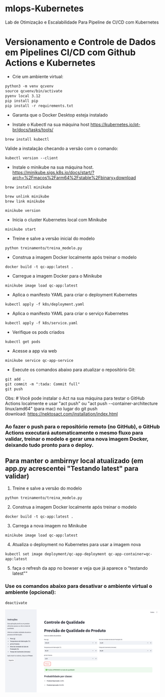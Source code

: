 # mlops-Kubernetes
Lab de Otimização e Escalabilidade Para Pipeline de Cl/CD com Kubernetes


# Versionamento e Controle de Dados em Pipelines CI/CD com Github Actions e Kubernetes

- Crie um ambiente virtual:
````
python3 -m venv qcvenv
source qcvenv/bin/activate
pyenv local 3.12
pip install pip
pip install -r requirements.txt 
````
- Garanta que o Docker Desktop esteja instalado

- Instale o Kubectl na sua máquina host
https://kubernetes.io/pt-br/docs/tasks/tools/
````
brew install kubectl
````
Valide a instalação checando a versão com o comando:
````
kubectl version --client
````

- Instale o minikube na sua máquina host.
https://minikube.sigs.k8s.io/docs/start/?arch=%2Fmacos%2Farm64%2Fstable%2Fbinary+download
````
brew install minikube
````
````
brew unlink minikube
brew link minikube
````
````
minikube version
````
- Inicia o cluster Kubernetes local com Minikube
````
minikube start
````

- Treine e salve a versão inicial do modelo
````
python treinamento/treina_modelo.py
````

- Construa a imagem Docker localmente após treinar o modelo
````
docker build -t qc-app:latest .
````

- Carregue a imagem Docker para o Minikube
````
minikube image load qc-app:latest
````

- Aplica o manifesto YAML para criar o deployment Kubernetes
````
kubectl apply -f k8s/deployment.yaml 
````

- Aplica o manifesto YAML para criar o serviço Kubernetes
````
kubectl apply -f k8s/service.yaml 
````

- Verifique os pods criados
````
kubectl get pods
````

- Acesse a app via web
````
minikube service qc-app-service
````

- Execute os comandos abaixo para atualizar o repositório Git:
````
git add .
git commit -m ":tada: Commit full"
git push
````
Obs: # Você pode instalar o Act na sua máquina para testar o GitHub Actions localmente e usar "act push" ou "act push --container-architecture linux/amd64" (para mac) no lugar do git push\
download: https://nektosact.com/installation/index.html

### Ao fazer o push para o repositório remoto (no GitHub), o GitHub Actions executará automaticamente o mesmo fluxo para validar, treinar o modelo e gerar uma nova imagem Docker, deixando tudo pronto para o deploy.

## Para manter o ambirnyr local atualizado (em app.py acrescentei "Testando latest" para validar)
1) Treine e salve a versão do modelo
````
python treinamento/treina_modelo.py
````

2) Construa a imagem Docker localmente após treinar o modelo
````
docker build -t qc-app:latest .
````
3) Carrega a nova imagem no Minikube
````
minikube image load qc-app:latest
````

4) Atualiza o deployment no Kubernetes para usar a imagem nova
````
kubectl set image deployment/qc-app-deployment qc-app-container=qc-app:latest
````
5) faça o refresh da app no bowser e veja que já aparece o "testando latest""

### Use os comandos abaixo para desativar o ambiente virtual o ambiente (opcional):
````
deactivate
````

![App](/images/app.png)


